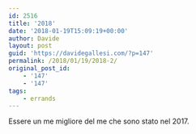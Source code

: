 ```yaml
---
id: 2516
title: '2018'
date: '2018-01-19T15:09:19+00:00'
author: Davide
layout: post
guid: 'https://davidegallesi.com/?p=147'
permalink: /2018/01/19/2018-2/
original_post_id:
    - '147'
    - '147'
tags:
    - errands
---
```


Essere un me migliore del me che sono stato nel 2017.